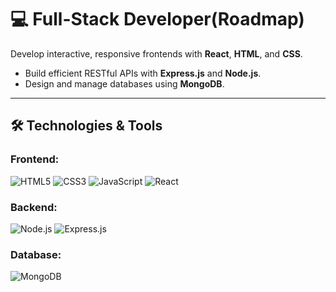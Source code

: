 # 💻 Full-Stack Developer(Roadmap)

Develop interactive, responsive frontends with **React**, **HTML**, and **CSS**.
- Build efficient RESTful APIs with **Express.js** and **Node.js**.
- Design and manage databases using **MongoDB**.


---

## 🛠️ Technologies & Tools

### Frontend:
![HTML5](https://img.shields.io/badge/-HTML5-E34F26?style=flat-square&logo=html5&logoColor=white)
![CSS3](https://img.shields.io/badge/-CSS3-1572B6?style=flat-square&logo=css3)
![JavaScript](https://img.shields.io/badge/-JavaScript-F7DF1E?style=flat-square&logo=javascript&logoColor=black)
![React](https://img.shields.io/badge/-React-61DAFB?style=flat-square&logo=react&logoColor=white)

### Backend:
![Node.js](https://img.shields.io/badge/-Node.js-339933?style=flat-square&logo=node.js&logoColor=white)
![Express.js](https://img.shields.io/badge/-Express.js-000000?style=flat-square&logo=express&logoColor=white)

### Database:
![MongoDB](https://img.shields.io/badge/-MongoDB-47A248?style=flat-square&logo=mongodb&logoColor=white)





